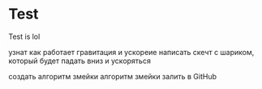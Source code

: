 # Test
Test is lol

узнат как работает гравитация и ускореие написать скечт с шариком, который будет падать вниз и ускоряться

создать алгоритм змейки алгоритм змейки залить в GitHub		
